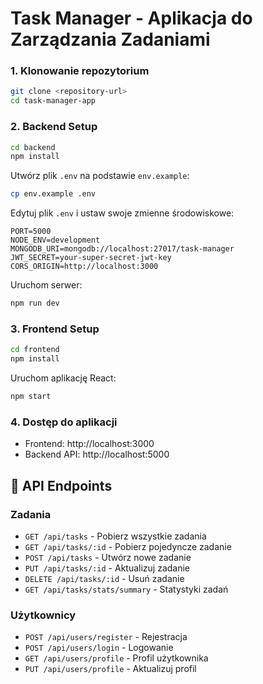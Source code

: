 # Task Manager - Aplikacja do Zarządzania Zadaniami



### 1. Klonowanie repozytorium
```bash
git clone <repository-url>
cd task-manager-app
```

### 2. Backend Setup

```bash
cd backend
npm install
```

Utwórz plik `.env` na podstawie `env.example`:
```bash
cp env.example .env
```

Edytuj plik `.env` i ustaw swoje zmienne środowiskowe:
```env
PORT=5000
NODE_ENV=development
MONGODB_URI=mongodb://localhost:27017/task-manager
JWT_SECRET=your-super-secret-jwt-key
CORS_ORIGIN=http://localhost:3000
```

Uruchom serwer:
```bash
npm run dev
```

### 3. Frontend Setup

```bash
cd frontend
npm install
```

Uruchom aplikację React:
```bash
npm start
```

### 4. Dostęp do aplikacji

- Frontend: http://localhost:3000
- Backend API: http://localhost:5000


## 🔧 API Endpoints

### Zadania
- `GET /api/tasks` - Pobierz wszystkie zadania
- `GET /api/tasks/:id` - Pobierz pojedyncze zadanie
- `POST /api/tasks` - Utwórz nowe zadanie
- `PUT /api/tasks/:id` - Aktualizuj zadanie
- `DELETE /api/tasks/:id` - Usuń zadanie
- `GET /api/tasks/stats/summary` - Statystyki zadań

### Użytkownicy
- `POST /api/users/register` - Rejestracja
- `POST /api/users/login` - Logowanie
- `GET /api/users/profile` - Profil użytkownika
- `PUT /api/users/profile` - Aktualizuj profil













